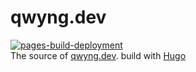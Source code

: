 # qwyng.dev

[![pages-build-deployment](https://github.com/QWYNG/qwyng.dev/actions/workflows/pages/pages-build-deployment/badge.svg)](https://github.com/QWYNG/qwyng.dev/actions/workflows/pages/pages-build-deployment)  
The source of [qwyng.dev](https://qwyng.dev).
build with [Hugo](https://gohugo.io/)
